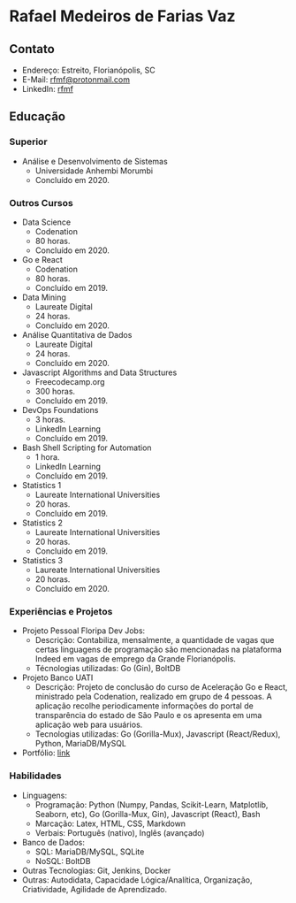 # Rafael Medeiros de Farias Vaz

## Contato

- Endereço: Estreito, Florianópolis, SC
- E-Mail: rfmf@protonmail.com
- LinkedIn: [rfmf](https://www.linkedin.com/in/rfmf/)

## Educação

### Superior

- Análise e Desenvolvimento de Sistemas
  - Universidade Anhembi Morumbi
  - Concluído em 2020.

### Outros Cursos

- Data Science
  - Codenation
  - 80 horas.
  - Concluído em 2020.
- Go e React
  - Codenation
  - 80 horas.
  - Concluído em 2019.
- Data Mining
  - Laureate Digital
  - 24 horas.
  - Concluído em 2020.
- Análise Quantitativa de Dados
  - Laureate Digital
  - 24 horas.
  - Concluído em 2020.
- Javascript Algorithms and Data Structures
  - Freecodecamp.org
  - 300 horas.
  - Concluído em 2019.
- DevOps Foundations
  - 3 horas.
  - LinkedIn Learning
  - Concluído em 2019.
- Bash Shell Scripting for Automation
  - 1 hora.
  - LinkedIn Learning
  - Concluído em 2019.
- Statistics 1
  - Laureate International Universities
  - 20 horas.
  - Concluído em 2019.
- Statistics 2
  - Laureate International Universities
  - 20 horas.
  - Concluído em 2019.
- Statistics 3
  - Laureate International Universities
  - 20 horas.
  - Concluído em 2020.

### Experiências e Projetos

- Projeto Pessoal Floripa Dev Jobs:
  - Descrição: Contabiliza, mensalmente, a quantidade de vagas que certas
    linguagens de programação são mencionadas na plataforma Indeed em vagas de
    emprego da Grande Florianópolis.
  - Técnologias utilizadas: Go (Gin), BoltDB
- Projeto Banco UATI
  - Descrição: Projeto de conclusão do curso de Aceleração Go e React,
    ministrado pela Codenation, realizado em grupo de 4 pessoas.
    A aplicação recolhe periodicamente informações do portal de transparência
    do estado de São Paulo e os apresenta em uma aplicação web para usuários.
  - Tecnologias utilizadas: Go (Gorilla-Mux), Javascript (React/Redux), Python,
    MariaDB/MySQL
- Portfólio: [link](https://github.com/rfmf/ds_portfolio)

### Habilidades

- Linguagens:
  - Programação: Python (Numpy, Pandas, Scikit-Learn, Matplotlib, Seaborn, etc), Go
    (Gorilla-Mux, Gin), Javascript (React), Bash
  - Marcação: Latex, HTML, CSS, Markdown
  - Verbais: Português (nativo), Inglês (avançado)
- Banco de Dados:
  - SQL: MariaDB/MySQL, SQLite
  - NoSQL: BoltDB
- Outras Tecnologias: Git, Jenkins, Docker
- Outras: Autodidata, Capacidade Lógica/Analítica, Organização, Criatividade,
  Agilidade de Aprendizado.
